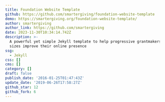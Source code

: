 ```yaml
---
title: Foundation Website Template
github: https://github.com/smartergiving/foundation-website-template
demo: https://smartergiving.org/foundation-website-template/
author: smartergiving
author_link: https://github.com/smartergiving
date: 2023-11-30T10:34:14.742Z
description: >-
  A powerful yet simple Jekyll template to help progressive grantmakers of all
  sizes improve their online presence
ssg:
  - Jekyll
css: []
cms: []
category: []
draft: false
publish_date: '2016-01-25T01:47:43Z'
update_date: '2019-06-26T17:58:27Z'
github_star: 12
github_fork: 6
---
```

